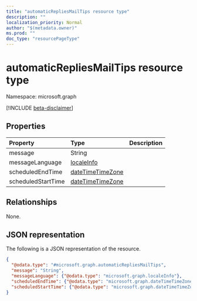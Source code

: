 ```yaml
---
title: "automaticRepliesMailTips resource type"
description: ""
localization_priority: Normal
author: "$(metadata.owner)"
ms.prod: ""
doc_type: "resourcePageType"
---
```


# automaticRepliesMailTips resource type

Namespace: microsoft.graph

[!INCLUDE [beta-disclaimer](../../includes/beta-disclaimer.md)]

## Properties

| Property           | Type                                                 | Description |
| :----------------- | :--------------------------------------------------- | :---------- |
| message            | String                                               |             |
| messageLanguage    | [localeInfo](../resources/localeinfo.md)             |             |
| scheduledEndTime   | [dateTimeTimeZone](../resources/datetimetimezone.md) |             |
| scheduledStartTime | [dateTimeTimeZone](../resources/datetimetimezone.md) |             |

## Relationships

None.

## JSON representation

The following is a JSON representation of the resource.

<!-- {
  "blockType": "resource",
  "@odata.type": "microsoft.graph.automaticRepliesMailTips",
}
-->

```json
{
  "@odata.type": "#microsoft.graph.automaticRepliesMailTips",
  "message": "String",
  "messageLanguage": {"@odata.type": "microsoft.graph.localeInfo"},
  "scheduledEndTime": {"@odata.type": "microsoft.graph.dateTimeTimeZone"},
  "scheduledStartTime": {"@odata.type": "microsoft.graph.dateTimeTimeZone"}
}
```
